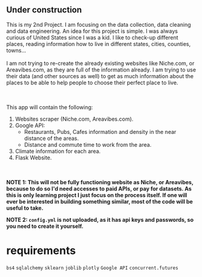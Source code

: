 ## Under construction ## 

This is my 2nd Project. I am focusing on the data collection, data cleaning and data engineering.
An idea for this project is simple. I was always curious of United States since I was a kid. I like to check-up different places, reading information how to live in different states, cities, counties, towns... 
<br>
<br>
I am not trying to re-create the already existing websites like Niche.com, or Areavibes.com, as they are full of the information already. I am trying to use their data (and other sources as well) to get as much information about the places to be able to help people to choose their perfect place to live.

<br>
<br>
This app will contain the following:

1. Websites scraper (Niche.com, Areavibes.com).
2. Google API:
   * Restaurants, Pubs, Cafes information and density in the near distance of the areas. 
   * Distance and commute time to work from the area.
3. Climate information for each area.
4. Flask Website.


<br>
<br>
<b>NOTE 1: This will not be fully functioning website as Niche, or Areavibes, because to do so I'd need accesses to paid APIs, or pay for datasets. As this is only learning project I just focus on the process itself. 
If one will ever be interested in building something similar, most of the code will be useful to take.</b>

<b>NOTE 2: `config.yml` is not uploaded, as it has api keys and passwords, so you need to create it yourself.</b>

# requirements # 
`bs4` `sqlalchemy` `sklearn` `joblib` `plotly` `Google API` `concurrent.futures` 


